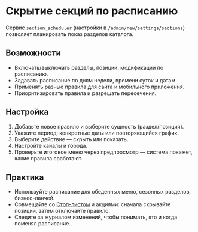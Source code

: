 # Скрытие секций по расписанию

Сервис `section_scheduler` (настройки в `/admin/new/settings/sections`) позволяет планировать показ разделов каталога.

## Возможности

- Включать/выключать разделы, позиции, модификации по расписанию.
- Задавать расписание по дням недели, времени суток и датам.
- Применять разные правила для сайта и мобильного приложения.
- Приоритизировать правила и разрешать пересечения.

## Настройка

1. Добавьте новое правило и выберите сущность (раздел/позиция).
2. Укажите период: конкретные даты или повторяющийся график.
3. Выберите действие — скрыть или показать.
4. Настройте каналы и города.
5. Проверьте итоговое меню через предпросмотр — система покажет, какие правила сработают.

## Практика

- Используйте расписание для обеденных меню, сезонных разделов, бизнес-ланчей.
- Совмещайте со [Стоп-листом](../catalog/stop-list.md) и акциями: сначала скрывайте позиции, затем отключайте правило.
- Следите за журналом изменений, чтобы понимать, кто и когда поменял расписание.
